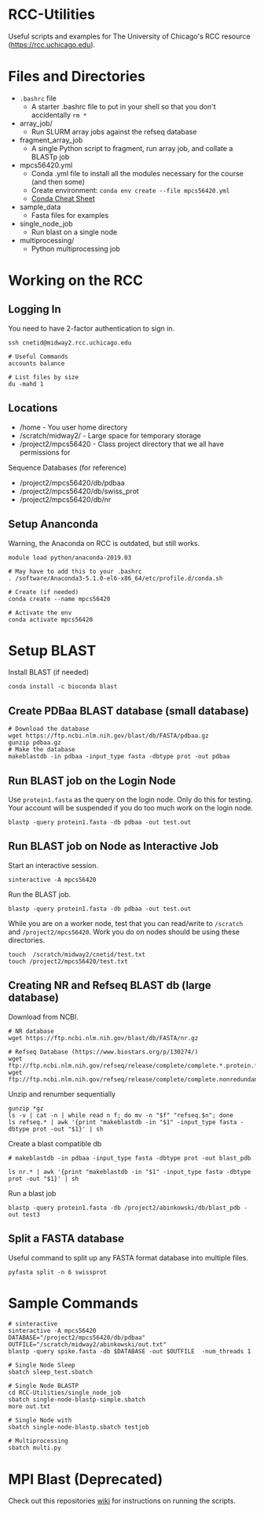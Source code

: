 # RCC-Utilities
Useful scripts and examples for The University of Chicago's RCC resource (https://rcc.uchicago.edu). 

# Files and Directories
* `.bashrc` file
  - A starter .bashrc file to put in your shell so that you don't accidentally `rm *`
* array_job/
  - Run SLURM array jobs against the refseq database
* fragment_array_job
  - A single Python script to fragment, run array job, and collate a BLASTp job
* mpcs56420.yml
  - Conda .yml file to install all the modules necessary for the course (and then some)
  - Create environment: `conda env create --file mpcs56420.yml`
  - [Conda Cheat Sheet](https://docs.conda.io/projects/conda/en/latest/_downloads/843d9e0198f2a193a3484886fa28163c/conda-cheatsheet.pdf)
* sample_data
  - Fasta files for examples
* single_node_job
  - Run blast on a single node
* multiprocessing/
  - Python multiprocessing job

# Working on the RCC
## Logging In
You need to have 2-factor authentication to sign in.
```
ssh cnetid@midway2.rcc.uchicago.edu

# Useful Commands 
accounts balance

# List files by size
du -mahd 1 
```

## Locations
* /home - You user home directory
* /scratch/midway2/ - Large space for temporary storage
* /project2/mpcs56420 - Class project directory that we all have permissions for

Sequence Databases (for reference)
- /project2/mpcs56420/db/pdbaa
- /project2/mpcs56420/db/swiss_prot 
- /project2/mpcs56420/db/nr 

## Setup Ananconda
Warning, the Anaconda on RCC is outdated, but still works.
```
module load python/anaconda-2019.03    

# May have to add this to your .bashrc
. /software/Anaconda3-5.1.0-el6-x86_64/etc/profile.d/conda.sh

# Create (if needed)
conda create --name mpcs56420

# Activate the env
conda activate mpcs56420
```




# Setup BLAST
Install BLAST (if needed)
```
conda install -c bioconda blast 
```

## Create PDBaa BLAST database (small database)
```
# Download the database
wget https://ftp.ncbi.nlm.nih.gov/blast/db/FASTA/pdbaa.gz
gunzip pdbaa.gz
# Make the database
makeblastdb -in pdbaa -input_type fasta -dbtype prot -out pdbaa
```

## Run BLAST job on the Login Node
Use `protein1.fasta` as the query on the login node. Only do this for testing. Your account will be suspended if you do too much work on the login node.
```
blastp -query protein1.fasta -db pdbaa -out test.out
```

## Run BLAST job on Node as Interactive Job
Start an interactive session.
```
sinteractive -A mpcs56420
```
Run the BLAST job.
```
blastp -query protein1.fasta -db pdbaa -out test.out
```
While you are on a worker node, test that you can read/write to `/scratch` and `/project2/mpcs56420`. Work you do on nodes should be using these directories.
```
touch  /scratch/midway2/cnetid/test.txt
touch /project2/mpcs56420/test.txt
```

## Creating NR and Refseq BLAST db (large database)
Download from NCBI.
```
# NR database
wget https://ftp.ncbi.nlm.nih.gov/blast/db/FASTA/nr.gz

# Refseq Database (https://www.biostars.org/p/130274/)
wget ftp://ftp.ncbi.nlm.nih.gov/refseq/release/complete/complete.*.protein.faa.gz
wget ftp://ftp.ncbi.nlm.nih.gov/refseq/release/complete/complete.nonredundant_protein.*.protein.faa.gz
```

Unzip and renumber sequentially
```
gunzip *gz
ls -v | cat -n | while read n f; do mv -n "$f" "refseq.$n"; done 
ls refseq.* | awk '{print "makeblastdb -in "$1" -input_type fasta -dbtype prot -out "$1}' | sh
```

Create a blast compatible db
```
# makeblastdb -in pdbaa -input_type fasta -dbtype prot -out blast_pdb

ls nr.* | awk '{print "makeblastdb -in "$1" -input_type fasta -dbtype prot -out "$1}' | sh
```

Run a blast job
```
blastp -query protein1.fasta -db /project2/abinkowski/db/blast_pdb -out test3
```

## Split a FASTA database
Useful command to split up any FASTA format database into multiple files.
```
pyfasta split -n 6 swissprot 
```

# Sample Commands
```
# sinteractive
sinteractive -A mpcs56420
DATABASE="/project2/mpcs56420/db/pdbaa"
OUTFILE="/scratch/midway2/abinkowski/out.txt"
blastp -query spike.fasta -db $DATABASE -out $OUTFILE  -num_threads 1

# Single Node Sleep
sbatch sleep_test.sbatch 

# Single Node BLASTP 
cd RCC-Utilities/single_node_job
sbatch single-node-blastp-simple.sbatch 
more out.txt

# Single Node with 
sbatch single-node-blastp.sbatch testjob

# Multiprocessing
sbatch multi.py 

```

# MPI Blast (Deprecated)
Check out this repositories [wiki](https://github.com/uchicago-bio/RCC-Utilities/wiki) for instructions on running the scripts.


